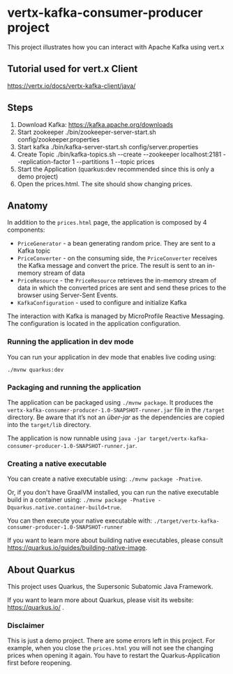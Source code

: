 # vertx-kafka-consumer-producer project
This project illustrates how you can interact with Apache Kafka using vert.x

## Tutorial used for vert.x Client
https://vertx.io/docs/vertx-kafka-client/java/ 

## Steps
1. Download Kafka: https://kafka.apache.org/downloads
2. Start zookeeper ./bin/zookeeper-server-start.sh config/zookeeper.properties
3. Start kafka ./bin/kafka-server-start.sh config/server.properties
4. Create Topic ./bin/kafka-topics.sh --create --zookeeper localhost:2181 --replication-factor 1 --partitions 1 --topic prices
5. Start the Application (quarkus:dev recommended since this is only a demo project)
6. Open the prices.html. The site should show changing prices.

## Anatomy

In addition to the `prices.html` page, the application is composed by 4 components:

* `PriceGenerator` - a bean generating random price. They are sent to a Kafka topic
* `PriceConverter` - on the consuming side, the `PriceConverter` receives the Kafka message and convert the price.
The result is sent to an in-memory stream of data
* `PriceResource`  - the `PriceResource` retrieves the in-memory stream of data in which the converted prices are sent and send these prices to the browser using Server-Sent Events.
* `KafkaConfiguration`  - used to configure and initialize Kafka

The interaction with Kafka is managed by MicroProfile Reactive Messaging.
The configuration is located in the application configuration.


### Running the application in dev mode

You can run your application in dev mode that enables live coding using:
```
./mvnw quarkus:dev
```

### Packaging and running the application

The application can be packaged using `./mvnw package`.
It produces the `vertx-kafka-consumer-producer-1.0-SNAPSHOT-runner.jar` file in the `/target` directory.
Be aware that it’s not an _über-jar_ as the dependencies are copied into the `target/lib` directory.

The application is now runnable using `java -jar target/vertx-kafka-consumer-producer-1.0-SNAPSHOT-runner.jar`.

### Creating a native executable

You can create a native executable using: `./mvnw package -Pnative`.

Or, if you don't have GraalVM installed, you can run the native executable build in a container using: `./mvnw package -Pnative -Dquarkus.native.container-build=true`.

You can then execute your native executable with: `./target/vertx-kafka-consumer-producer-1.0-SNAPSHOT-runner`

If you want to learn more about building native executables, please consult https://quarkus.io/guides/building-native-image.

## About Quarkus
This project uses Quarkus, the Supersonic Subatomic Java Framework.

If you want to learn more about Quarkus, please visit its website: https://quarkus.io/ .

### Disclaimer
This is just a demo project. There are some errors left in this project. For example, when you close the `prices.html`
you will not see the changing prices when opening it again. You have to restart the Quarkus-Application first before
reopening.
